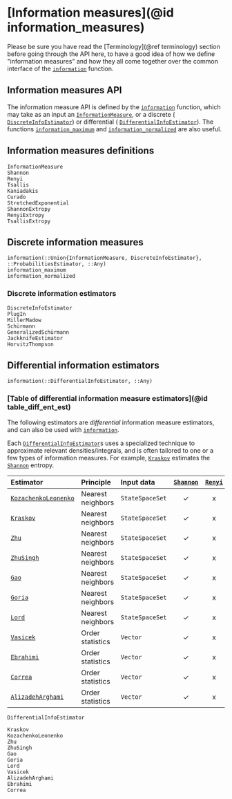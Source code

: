 # [Information measures](@id information_measures)

Please be sure you have read the [Terminology](@ref terminology) section before going through the API here, to have a good idea of how we define "information measures" and how they all come together over the common interface of the [`information`](@ref) function.

## Information measures API

The information measure API is defined by the [`information`](@ref) function, which may take as an input an [`InformationMeasure`](@ref), or a discrete ( [`DiscreteInfoEstimator`](@ref)) or differential ( [`DifferentialInfoEstimator`](@ref)). The functions [`information_maximum`](@ref) and [`information_normalized`](@ref) are also useful.

## Information measures definitions

```@docs
InformationMeasure
Shannon
Renyi
Tsallis
Kaniadakis
Curado
StretchedExponential
ShannonExtropy
RenyiExtropy
TsallisExtropy
```

## Discrete information measures

```@docs
information(::Union{InformationMeasure, DiscreteInfoEstimator}, ::ProbabilitiesEstimator, ::Any)
information_maximum
information_normalized
```

### Discrete information estimators

```@docs
DiscreteInfoEstimator
PlugIn
MillerMadow
Schürmann
GeneralizedSchürmann
JackknifeEstimator
HorvitzThompson
```

## Differential information estimators

```@docs
information(::DifferentialInfoEstimator, ::Any)
```

### [Table of differential information measure estimators](@id table_diff_ent_est)

The following estimators are *differential* information measure estimators, and can also be used
with [`information`](@ref).

Each [`DifferentialInfoEstimator`](@ref)s uses a specialized technique to approximate relevant
densities/integrals, and is often tailored to one or a few types of information measures.
For example, [`Kraskov`](@ref) estimates the [`Shannon`](@ref) entropy.

| Estimator                    | Principle         | Input data | [`Shannon`](@ref) | [`Renyi`](@ref) | [`Tsallis`](@ref) | [`Kaniadakis`](@ref) | [`Curado`](@ref) | [`StretchedExponential`](@ref) |
| :--------------------------- | :---------------- | :--------- | :---------------: | :-------------: | :---------------: | :------------------: | :--------------: | :----------------------------: |
| [`KozachenkoLeonenko`](@ref) | Nearest neighbors | `StateSpaceSet`  |        ✓         |        x        |         x         |          x           |        x         |               x                |
| [`Kraskov`](@ref)            | Nearest neighbors | `StateSpaceSet`  |        ✓         |        x        |         x         |          x           |        x         |               x                |
| [`Zhu`](@ref)                | Nearest neighbors | `StateSpaceSet`  |        ✓         |        x        |         x         |          x           |        x         |               x                |
| [`ZhuSingh`](@ref)           | Nearest neighbors | `StateSpaceSet`  |        ✓         |        x        |         x         |          x           |        x         |               x                |
| [`Gao`](@ref)                | Nearest neighbors | `StateSpaceSet`  |        ✓         |        x        |         x         |          x           |        x         |               x                |
| [`Goria`](@ref)              | Nearest neighbors | `StateSpaceSet`  |        ✓         |        x        |         x         |          x           |        x         |               x                |
| [`Lord`](@ref)               | Nearest neighbors | `StateSpaceSet`  |        ✓         |        x        |         x         |          x           |        x         |               x                |
| [`Vasicek`](@ref)            | Order statistics  | `Vector`   |        ✓         |        x        |         x         |          x           |        x         |               x                |
| [`Ebrahimi`](@ref)           | Order statistics  | `Vector`   |        ✓         |        x        |         x         |          x           |        x         |               x                |
| [`Correa`](@ref)             | Order statistics  | `Vector`   |        ✓         |        x        |         x         |          x           |        x         |               x                |
| [`AlizadehArghami`](@ref)    | Order statistics  | `Vector`   |        ✓         |        x        |         x         |          x           |        x         |               x                |

```@docs
DifferentialInfoEstimator
```

```@docs
Kraskov
KozachenkoLeonenko
Zhu
ZhuSingh
Gao
Goria
Lord
Vasicek
AlizadehArghami
Ebrahimi
Correa
```
